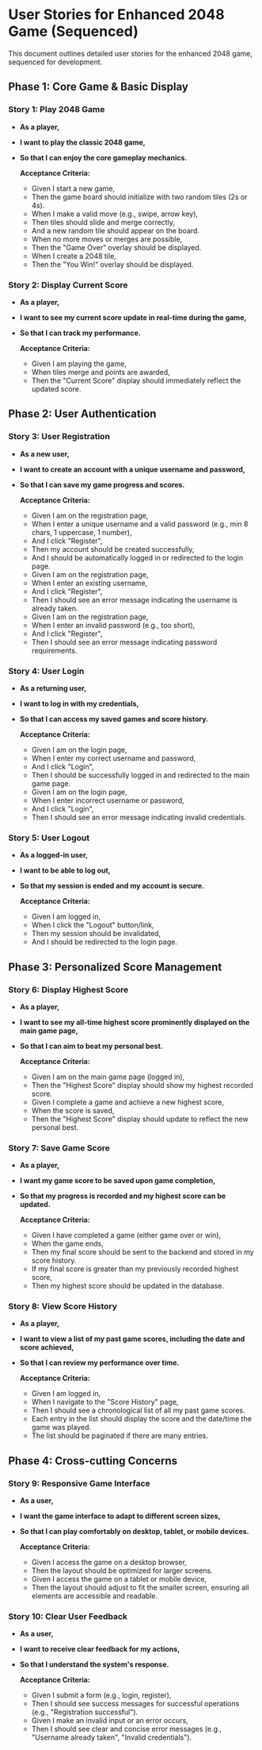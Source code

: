# User Stories for Enhanced 2048 Game (Sequenced)

This document outlines detailed user stories for the enhanced 2048 game, sequenced for development.

## Phase 1: Core Game & Basic Display

### Story 1: Play 2048 Game
*   **As a player,**
*   **I want to play the classic 2048 game,**
*   **So that I can enjoy the core gameplay mechanics.**

    **Acceptance Criteria:**
    *   Given I start a new game,
    *   Then the game board should initialize with two random tiles (2s or 4s).
    *   When I make a valid move (e.g., swipe, arrow key),
    *   Then tiles should slide and merge correctly,
    *   And a new random tile should appear on the board.
    *   When no more moves or merges are possible,
    *   Then the "Game Over" overlay should be displayed.
    *   When I create a 2048 tile,
    *   Then the "You Win!" overlay should be displayed.

### Story 2: Display Current Score
*   **As a player,**
*   **I want to see my current score update in real-time during the game,**
*   **So that I can track my performance.**

    **Acceptance Criteria:**
    *   Given I am playing the game,
    *   When tiles merge and points are awarded,
    *   Then the "Current Score" display should immediately reflect the updated score.

## Phase 2: User Authentication

### Story 3: User Registration
*   **As a new user,**
*   **I want to create an account with a unique username and password,**
*   **So that I can save my game progress and scores.**

    **Acceptance Criteria:**
    *   Given I am on the registration page,
    *   When I enter a unique username and a valid password (e.g., min 8 chars, 1 uppercase, 1 number),
    *   And I click "Register",
    *   Then my account should be created successfully,
    *   And I should be automatically logged in or redirected to the login page.
    *   Given I am on the registration page,
    *   When I enter an existing username,
    *   And I click "Register",
    *   Then I should see an error message indicating the username is already taken.
    *   Given I am on the registration page,
    *   When I enter an invalid password (e.g., too short),
    *   And I click "Register",
    *   Then I should see an error message indicating password requirements.

### Story 4: User Login
*   **As a returning user,**
*   **I want to log in with my credentials,**
*   **So that I can access my saved games and score history.**

    **Acceptance Criteria:**
    *   Given I am on the login page,
    *   When I enter my correct username and password,
    *   And I click "Login",
    *   Then I should be successfully logged in and redirected to the main game page.
    *   Given I am on the login page,
    *   When I enter incorrect username or password,
    *   And I click "Login",
    *   Then I should see an error message indicating invalid credentials.

### Story 5: User Logout
*   **As a logged-in user,**
*   **I want to be able to log out,**
*   **So that my session is ended and my account is secure.**

    **Acceptance Criteria:**
    *   Given I am logged in,
    *   When I click the "Logout" button/link,
    *   Then my session should be invalidated,
    *   And I should be redirected to the login page.

## Phase 3: Personalized Score Management

### Story 6: Display Highest Score
*   **As a player,**
*   **I want to see my all-time highest score prominently displayed on the main game page,**
*   **So that I can aim to beat my personal best.**

    **Acceptance Criteria:**
    *   Given I am on the main game page (logged in),
    *   Then the "Highest Score" display should show my highest recorded score.
    *   Given I complete a game and achieve a new highest score,
    *   When the score is saved,
    *   Then the "Highest Score" display should update to reflect the new personal best.

### Story 7: Save Game Score
*   **As a player,**
*   **I want my game score to be saved upon game completion,**
*   **So that my progress is recorded and my highest score can be updated.**

    **Acceptance Criteria:**
    *   Given I have completed a game (either game over or win),
    *   When the game ends,
    *   Then my final score should be sent to the backend and stored in my score history.
    *   If my final score is greater than my previously recorded highest score,
    *   Then my highest score should be updated in the database.

### Story 8: View Score History
*   **As a player,**
*   **I want to view a list of my past game scores, including the date and score achieved,**
*   **So that I can review my performance over time.**

    **Acceptance Criteria:**
    *   Given I am logged in,
    *   When I navigate to the "Score History" page,
    *   Then I should see a chronological list of all my past game scores.
    *   Each entry in the list should display the score and the date/time the game was played.
    *   The list should be paginated if there are many entries.

## Phase 4: Cross-cutting Concerns

### Story 9: Responsive Game Interface
*   **As a user,**
*   **I want the game interface to adapt to different screen sizes,**
*   **So that I can play comfortably on desktop, tablet, or mobile devices.**

    **Acceptance Criteria:**
    *   Given I access the game on a desktop browser,
    *   Then the layout should be optimized for larger screens.
    *   Given I access the game on a tablet or mobile device,
    *   Then the layout should adjust to fit the smaller screen, ensuring all elements are accessible and readable.

### Story 10: Clear User Feedback
*   **As a user,**
*   **I want to receive clear feedback for my actions,**
*   **So that I understand the system's response.**

    **Acceptance Criteria:**
    *   Given I submit a form (e.g., login, register),
    *   Then I should see success messages for successful operations (e.g., "Registration successful").
    *   Given I make an invalid input or an error occurs,
    *   Then I should see clear and concise error messages (e.g., "Username already taken", "Invalid credentials").
